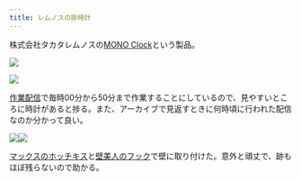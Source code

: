 ```yaml
---
title: レムノスの掛時計
---
```

株式会社タカタレムノスの[MONO Clock](https://www.amazon.co.jp/dp/B004UIT8BK)という製品。

![](https://lh6.googleusercontent.com/z1b0PmCHHdQhSRgWXOOeTwwOsZb-HUrhBB6yxg5ZQT7ugE3MZoHeFCR1V0mDpDU1xTYZYDdYF4OLuda7hqTTTrxriIJnImNLmaj87M21i_zyM0U4o5pPbJ4YG82FXIXe0VkhUFpRt6gNTNkmMw)

![](https://lh4.googleusercontent.com/s5Y9cIsgvuFDp1lQxa4Ym0hIYxvldoophRKQfDwIuuGGLVZA4XVQLMhGm6yPVDRtUEMrJwc_7QiuBN0DW0NcoNDOpAqsvtZPI9FvCckTnO4hqd7v13oZXUVngk03VrMklthUTG0xT64tCLkiLg)

[作業配信](https://www.youtube.com/channel/UC5s-KpSDGzxWPWNv94PnJHw)で毎時00分から50分まで作業することにしているので、見やすいところに時計があると捗る。また、アーカイブで見返すときに何時頃に行われた配信なのか分かって良い。

![](https://lh3.googleusercontent.com/qB-bvrkcaUDbAZZ5FSYKeOtRMY__sZlRq9w0Z-hQhGk8TWfPDwD9VrSWnxhBNHtaR7wRGYozlJv10dU200z4JFgxHzU65KGNjly51SWn45oSd08SbGXjpV9AUZDjXctpCqVVszNO5QkMKJQL8A)![](https://lh6.googleusercontent.com/QqVhjbttyxWrfrFtnVSb92CW5QqojCSWTXSiiIEUxueO79Trp3ptGFqnm4Ig2TqWpiNombjYxJRvPj0V4OC2bs5jtVj0vELyIXqtsLICwpnMrmlhP26-GsB1ysuR2ynUZ07RixRCirfekxVv0A)

[マックスのホッチキス](https://www.amazon.co.jp/dp/B000O9WRWG)と[壁美人のフック](https://www.amazon.co.jp/dp/B00CU78TDG)で壁に取り付けた。意外と頑丈で、跡もほぼ残らないので助かる。
